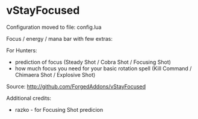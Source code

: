 vStayFocused
========================

Configuration moved to file: config.lua

Focus / energy / mana bar with few extras:

For Hunters:
- prediction of focus (Steady Shot / Cobra Shot / Focusing Shot)
- how much focus you need for your basic rotation spell (Kill Command / Chimaera Shot / Explosive Shot)

Source: http://github.com/ForgedAddons/vStayFocused


Additional credits:
- razko - for Focusing Shot predicion